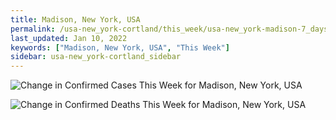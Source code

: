 ```yaml
---
title: Madison, New York, USA
permalink: /usa-new_york-cortland/this_week/usa-new_york-madison-7_days.html
last_updated: Jan 10, 2022
keywords: ["Madison, New York, USA", "This Week"]
sidebar: usa-new_york-cortland_sidebar
---
```


![Change in Confirmed Cases This Week for Madison, New York, USA](/covid_tracker/images/graphs/usa-new_york-madison-delta_confirmed-7_days_graph.png)

![Change in Confirmed Deaths This Week for Madison, New York, USA](/covid_tracker/images/graphs/usa-new_york-madison-delta_deaths-7_days_graph.png)
